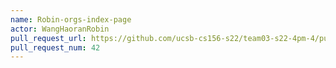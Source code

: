 ```yaml
---
name: Robin-orgs-index-page
actor: WangHaoranRobin
pull_request_url: https://github.com/ucsb-cs156-s22/team03-s22-4pm-4/pull/42
pull_request_num: 42
---
```

